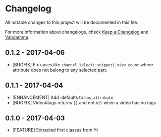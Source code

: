 # Changelog

All notable changes to this project will be documented in this file.

For more information about changelogs, check
[Keep a Changelog](http://keepachangelog.com) and
[Vandamme](http://tech-angels.github.io/vandamme).

## 0.1.2 - 2017-04-06

* [BUGFIX] Fix cases like `channel.select(:snippet).view_count` where attribute does not belong to any selected part.

## 0.1.1 - 2017-04-04

* [ENHANCEMENT] Add :defaults to `has_attribute`
* [BUGFIX] Video#tags returns `[]` and not `nil` when a video has no tags

## 0.1.0 - 2017-04-03

* [FEATURE] Extracted first classes from Yt
